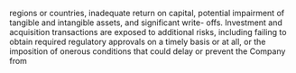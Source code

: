 regions or countries, inadequate return on capital, potential impairment of tangible and intangible assets, and significant write-
offs.  Investment  and  acquisition  transactions  are  exposed  to  additional  risks,  including  failing  to  obtain  required  regulatory
approvals  on  a  timely  basis  or  at  all,  or  the  imposition  of  onerous  conditions  that  could  delay  or  prevent  the  Company  from